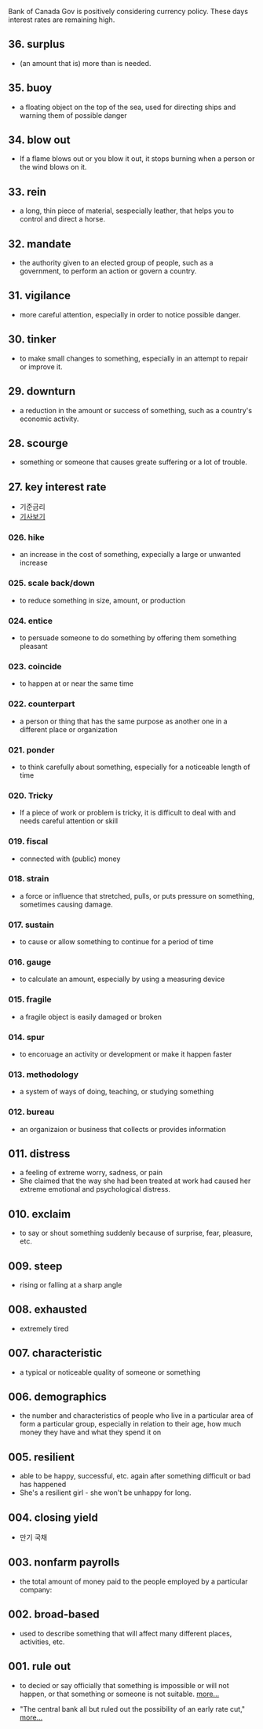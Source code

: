 
Bank of Canada Gov is positively considering currency policy.
These days interest rates are remaining high.

## 36. surplus
- (an amount that is) more than is needed.

## 35. buoy
- a floating object on the top of the sea, used for directing ships and warning them of possible danger

## 34. blow out
- If a flame blows out or you blow it out, it stops burning when a person or the wind blows on it.

## 33. rein
- a long, thin piece of material, sespecially leather, that helps you to control and direct a horse.

## 32. mandate
- the authority given to an elected group of people, such as a government, to perform an action or govern a country.

## 31. vigilance
- more careful attention, especially in order to notice possible danger.

## 30. tinker
- to make small changes to something, especially in an attempt to repair or improve it.

## 29. downturn
- a reduction in the amount or success of something, such as a country's economic activity.


## 28. scourge
- something or someone that causes greate suffering or a lot of trouble.

## 27. key interest rate
- 기준금리
- [기사보기](https://www.wsj.com/economy/global/boe-chief-economist-pill-says-key-rate-cut-is-some-way-off-279c82fb?mod=economy_lead_story)

### 026. hike
- an increase in the cost of something, expecially a large or unwanted increase

### 025. scale back/down
- to reduce something in size, amount, or production

### 024. entice
- to persuade someone to do something by offering them something pleasant

### 023. coincide
- to happen at or near the same time

### 022. counterpart
- a person or thing that has the same purpose as another one in a different place or organization

### 021. ponder
- to think carefully about something, especially for a noticeable length of time

### 020. Tricky
- If a piece of work or problem is tricky, it is difficult to deal with and needs careful attention or skill

### 019. fiscal
- connected with (public) money

### 018. strain
- a force or influence that stretched, pulls, or puts pressure on something, sometimes causing damage.

### 017. sustain
- to cause or allow something to continue for a period of time

### 016. gauge
- to calculate an amount, especially by using a measuring device

### 015. fragile
- a fragile object is easily damaged or broken

### 014. spur
- to encoruage an activity or development or make it happen faster

### 013. methodology
- a system of ways of doing, teaching, or studying something

### 012. bureau
- an organizaion or business that collects or provides information

## 011. distress
- a feeling of extreme worry, sadness, or pain
- She claimed that the way she had been treated at work had caused her extreme emotional and psychological distress.

## 010. exclaim
- to say or shout something suddenly because of surprise, fear, pleasure, etc.

## 009. steep
- rising or falling at a sharp angle

## 008. exhausted
- extremely tired

## 007. characteristic
- a typical or noticeable quality of someone or something

## 006. demographics
- the number and characteristics of people who live in a particular area of form a particular group, especially in relation to their age, how much money they have and what they spend it on

## 005. resilient
- able to be happy, successful, etc. again after something difficult or bad has happened
- She's a resilient girl - she won't be unhappy for long.

## 004. closing yield
- 만기 국채

## 003. nonfarm payrolls
- the total amount of money paid to the people employed by a particular company:


## 002. broad-based
- used to describe something that will affect many different places, activities, etc.

## 001. rule out
- to decied or say officially that something is impossible or will not happen, or that something or someone is not suitable. [more...](https://dictionary.cambridge.org/ko/%EC%82%AC%EC%A0%84/%EC%98%81%EC%96%B4/rule-out)

- "The central bank all but ruled out the possibility of an early rate cut," [more...](https://www.wsj.com/economy/central-banking/philippine-central-bank-holds-rate-steady-to-tame-inflation-dfb546df?mod=economy_lead_story)
